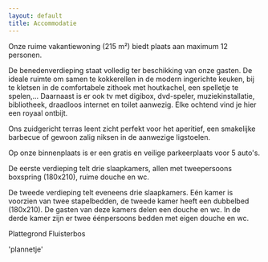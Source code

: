 ```yaml
---
layout: default
title: Accommodatie
---
```


Onze ruime vakantiewoning (215 m²) biedt plaats aan maximum 12 personen.

De benedenverdieping staat volledig ter beschikking van onze gasten. De ideale ruimte om samen te kokkerellen in de modern ingerichte keuken, bij te kletsen in de comfortabele zithoek met houtkachel, een spelletje te spelen,... Daarnaast is er ook tv met digibox, dvd-speler, muziekinstallatie, bibliotheek, draadloos internet en toilet aanwezig. 
Elke ochtend vind je hier een royaal ontbijt.

Ons zuidgericht terras leent zicht perfekt voor het aperitief, een smakelijke barbecue of gewoon zalig niksen in de aanwezige ligstoelen.

Op onze binnenplaats is er een gratis en veilige parkeerplaats voor 5 auto's.

De eerste verdieping telt drie slaapkamers, allen met tweepersoons boxspring (180x210), ruime douche en wc.

De tweede verdieping telt eveneens drie slaapkamers. Eén kamer is voorzien van twee stapelbedden, de tweede kamer heeft een dubbelbed (180x210). De gasten van deze kamers delen een douche en wc. 
In de derde kamer zijn er twee éénpersoons bedden met eigen douche en wc.

Plattegrond Fluisterbos

'plannetje'
